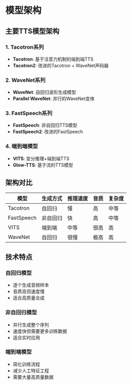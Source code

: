 # 模型架构

## 主要TTS模型架构

### 1. Tacotron系列
- **Tacotron**: 基于注意力机制的端到端TTS
- **Tacotron2**: 改进的Tacotron + WaveNet声码器

### 2. WaveNet系列
- **WaveNet**: 自回归波形生成模型
- **Parallel WaveNet**: 并行的WaveNet变体

### 3. FastSpeech系列
- **FastSpeech**: 非自回归TTS模型
- **FastSpeech2**: 改进的FastSpeech

### 4. 端到端模型
- **VITS**: 变分推理+端到端TTS
- **Glow-TTS**: 基于流的TTS模型

## 架构对比

| 模型 | 生成方式 | 推理速度 | 音质 | 复杂度 |
|------|----------|----------|------|--------|
| Tacotron | 自回归 | 慢 | 高 | 中等 |
| FastSpeech | 非自回归 | 快 | 高 | 中等 |
| VITS | 端到端 | 中等 | 很高 | 高 |
| WaveNet | 自回归 | 很慢 | 极高 | 高 |

## 技术特点

### 自回归模型
- 逐个生成音频样本
- 音质高但速度慢
- 适合高质量合成

### 非自回归模型
- 并行生成整个序列
- 速度快但需要更多训练数据
- 适合实时应用

### 端到端模型
- 简化训练流程
- 减少人工特征工程
- 需要大量高质量数据